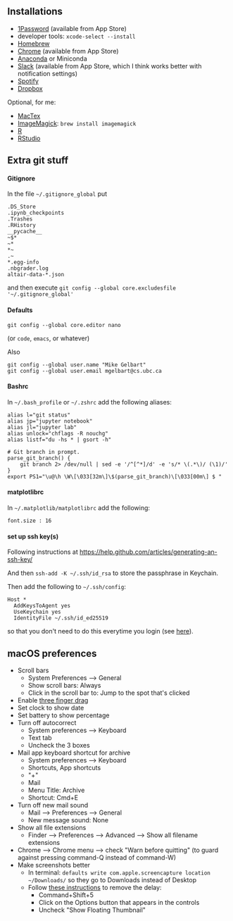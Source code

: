 ## Installations
 - [1Password](https://agilebits.com/downloads) (available from App Store)
 - developer tools: `xcode-select --install`
 - [Homebrew](http://brew.sh/)
 - [Chrome](https://www.google.ca/chrome/browser/desktop/index.html) (available from App Store)
 - [Anaconda](https://www.continuum.io/downloads) or Miniconda
 - [Slack](https://slack.com/downloads/osx) (available from App Store, which I think works better with notification settings)
 - [Spotify](https://www.spotify.com/ca-en/download/other/)
 - [Dropbox](https://www.dropbox.com/downloading)

Optional, for me:

 - [MacTex](https://www.tug.org/mactex/)
 - [ImageMagick](https://www.imagemagick.org/script/binary-releases.php#macosx): `brew install imagemagick`
 - [R](https://cran.rstudio.com/bin/macosx/)
 - [RStudio](https://www.rstudio.com/products/rstudio/download/)

## Extra git stuff

#### Gitignore
In the file `~/.gitignore_global` put

```
.DS_Store
.ipynb_checkpoints
.Trashes
.RHistory
__pycache__
~$*
~*
*~
.~
*.egg-info
.nbgrader.log
altair-data-*.json
```

and then execute `git config --global core.excludesfile '~/.gitignore_global'`

#### Defaults

```
git config --global core.editor nano
```
(or `code`, `emacs`, or whatever) 

Also

```
git config --global user.name "Mike Gelbart"
git config --global user.email mgelbart@cs.ubc.ca
```

#### Bashrc

In `~/.bash_profile` or `~/.zshrc` add the following aliases:

```
alias l="git status"
alias jp="jupyter notebook"
alias jl="jupyter lab"
alias unlock="chflags -R nouchg"
alias listf="du -hs * | gsort -h"

# Git branch in prompt.
parse_git_branch() {
    git branch 2> /dev/null | sed -e '/^[^*]/d' -e 's/* \(.*\)/ (\1)/'
}
export PS1="\u@\h \W\[\033[32m\]\$(parse_git_branch)\[\033[00m\] $ "
```

#### matplotlibrc

In `~/.matplotlib/matplotlibrc` add the following:

```
font.size : 16
```

#### set up ssh key(s)

Following instructions at https://help.github.com/articles/generating-an-ssh-key/

And then `ssh-add -K ~/.ssh/id_rsa` to store the passphrase in Keychain.

Then add the following to `~/.ssh/config`:

```
Host *
  AddKeysToAgent yes
  UseKeychain yes
  IdentityFile ~/.ssh/id_ed25519
```

so that you don't need to do this everytime you login (see [here](http://apple.stackexchange.com/questions/48502/how-can-i-permanently-add-my-ssh-private-key-to-keychain-so-it-is-automatically)).

## macOS preferences

- Scroll bars
  - System Preferences --> General
  - Show scroll bars: Always
  - Click in the scroll bar to: Jump to the spot that's clicked
- Enable [three finger drag](https://support.apple.com/en-ca/HT204609)
- Set clock to show date
- Set battery to show percentage
- Turn off autocorrect
  - System preferences --> Keyboard
  - Text tab
  - Uncheck the 3 boxes
- Mail app keyboard shortcut for archive
  - System preferences --> Keyboard
  - Shortcuts, App shortcuts
  - "+"
  - Mail
  - Menu Title: Archive
  - Shortcut: Cmd+E
- Turn off new mail sound
  - Mail --> Preferences --> General
  - New message sound: None
- Show all file extensions
  - Finder --> Preferences --> Advanced --> Show all filename extensions
- Chrome --> Chrome menu --> check "Warn before quitting" (to guard against pressing command-Q instead of command-W)
- Make screenshots better
  - In terminal: `defaults write com.apple.screencapture location ~/Downloads/` so they go to Downloads instead of Desktop
  - Follow [these instructions](https://macmost.com/skip-mac-mojave-screenshot-delay.html) to remove the delay:
    - Command+Shift+5
    - Click on the Options button that appears in the controls
    - Uncheck "Show Floating Thumbnail"
